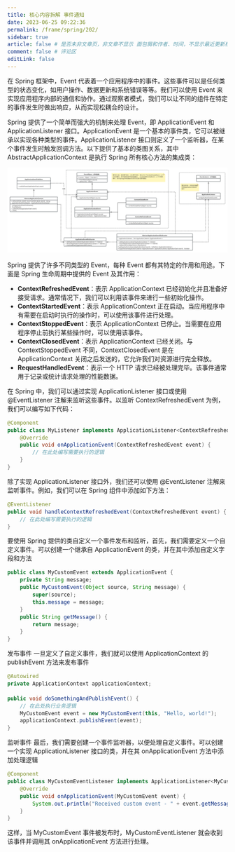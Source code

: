```yaml
---
title: 核心内容拆解 事件通知
date: 2023-06-25 09:22:36
permalink: /frame/spring/202/
sidebar: true
article: false # 是否未非文章页，非文章不显示 面包屑和作者、时间，不显示最近更新栏，不会参与到最近更新文章的数据计算中
comment: false # 评论区
editLink: false
---
```

在 Spring 框架中，Event 代表着一个应用程序中的事件。这些事件可以是任何类型的状态变化，如用户操作、数据更新和系统错误等等。我们可以使用 Event 来实现应用程序内部的通信和协作。通过观察者模式，我们可以让不同的组件在特定的事件发生时做出响应，从而实现松耦合的设计。

Spring 提供了一个简单而强大的机制来处理 Event，即 ApplicationEvent 和 ApplicationListener 接口。ApplicationEvent 是一个基本的事件类，它可以被继承以实现各种类型的事件。ApplicationListener 接口则定义了一个监听器，在某个事件发生时触发回调方法。以下提供了基本的类图关系，其中 AbstractApplicationContext 是执行 Spring 所有核心方法的集成类：

![](/assets/img/spring/202/img.jpg)

Spring 提供了许多不同类型的 Event，每种 Event 都有其特定的作用和用途。下面是 Spring 生命周期中提供的 Event 及其作用：
* **ContextRefreshedEvent**：表示 ApplicationContext 已经初始化并且准备好接受请求。通常情况下，我们可以利用该事件来进行一些初始化操作。
* **ContextStartedEvent**：表示 ApplicationContext 正在启动。当应用程序中有需要在启动时执行的操作时，可以使用该事件进行处理。
* **ContextStoppedEvent**：表示 ApplicationContext 已停止。当需要在应用程序停止前执行某些操作时，可以使用该事件。
* **ContextClosedEvent**：表示 ApplicationContext 已经关闭。与 ContextStoppedEvent 不同，ContextClosedEvent 是在ApplicationContext 关闭之后发送的，它允许我们对资源进行完全释放。
* **RequestHandledEvent**：表示一个 HTTP 请求已经被处理完毕。该事件通常用于记录或统计请求处理的性能数据。

在 Spring 中，我们可以通过实现 ApplicationListener 接口或使用 @EventListener 注解来监听这些事件。以监听 ContextRefreshedEvent 为例，我们可以编写如下代码：
```java
@Component
public class MyListener implements ApplicationListener<ContextRefreshedEvent> {
    @Override
    public void onApplicationEvent(ContextRefreshedEvent event) {
        // 在此处编写需要执行的逻辑
    }
}
```
除了实现 ApplicationListener 接口外，我们还可以使用 @EventListener 注解来监听事件。例如，我们可以在 Spring 组件中添加如下方法：
```java
@EventListener
public void handleContextRefreshedEvent(ContextRefreshedEvent event) {
    // 在此处编写需要执行的逻辑
}
```
要使用 Spring 提供的类自定义一个事件发布和监听，首先，我们需要定义一个自定义事件。可以创建一个继承自 ApplicationEvent 的类，并在其中添加自定义字段和方法
```java
public class MyCustomEvent extends ApplicationEvent {
    private String message;
    public MyCustomEvent(Object source, String message) {
        super(source);
        this.message = message;
    }
    public String getMessage() {
        return message;
    }
}
```
发布事件 一旦定义了自定义事件，我们就可以使用 ApplicationContext 的 publishEvent 方法来发布事件
```java
@Autowired
private ApplicationContext applicationContext;

public void doSomethingAndPublishEvent() {
    // 在此处执行业务逻辑
    MyCustomEvent event = new MyCustomEvent(this, "Hello, world!");
    applicationContext.publishEvent(event);
}
```
监听事件 最后，我们需要创建一个事件监听器，以便处理自定义事件。可以创建一个实现 ApplicationListener 接口的类，并在其 onApplicationEvent 方法中添加处理逻辑
```java
@Component
public class MyCustomEventListener implements ApplicationListener<MyCustomEvent> {
    @Override
    public void onApplicationEvent(MyCustomEvent event) {
        System.out.println("Received custom event - " + event.getMessage());
    }
}
```
这样，当 MyCustomEvent 事件被发布时，MyCustomEventListener 就会收到该事件并调用其 onApplicationEvent 方法进行处理。